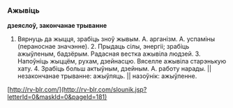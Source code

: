 ### Ажывіць
**дзеяслоў, закончанае трыванне**

1. Вярнуць да жыцця, зрабіць зноў жывым. А. арганізм. А. успаміны (пераноснае значэнне). 2. Прыдаць сілы, энергіі; зрабіць ажыўленым, бадзёрым. Радасная вестка ажывіла людзей. 3. Напоўніць жыццём, рухам, дзейнасцю. Вяселле ажывіла старэнькую хату. 4. Зрабіць больш актыўным, дзейным. А. работу нарады. || незакончанае трыванне: ажыўляць. || назоўнік: ажыўленне.

<a rel="author">[http://rv-blr.com/](http://rv-blr.com/slounik.jsp?letterId=0&maskId=0&pageId=181)</a>
